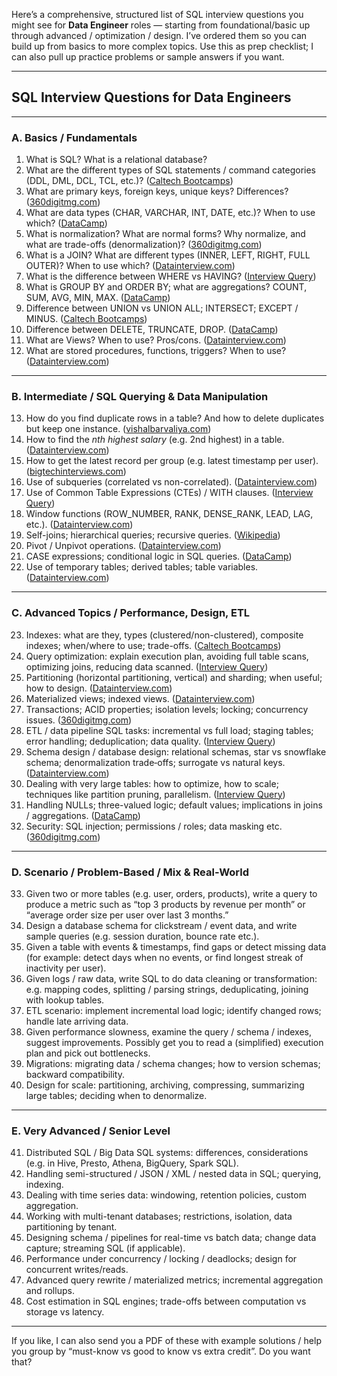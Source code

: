 Here’s a comprehensive, structured list of SQL interview questions you might see for **Data Engineer** roles — starting from foundational/basic up through advanced / optimization / design. I’ve ordered them so you can build up from basics to more complex topics. Use this as prep checklist; I can also pull up practice problems or sample answers if you want.

---

## SQL Interview Questions for Data Engineers

---

### A. Basics / Fundamentals

1. What is SQL? What is a relational database?
2. What are the different types of SQL statements / command categories (DDL, DML, DCL, TCL, etc.)? ([Caltech Bootcamps][1])
3. What are primary keys, foreign keys, unique keys? Differences? ([360digitmg.com][2])
4. What are data types (CHAR, VARCHAR, INT, DATE, etc.)? When to use which? ([DataCamp][3])
5. What is normalization? What are normal forms? Why normalize, and what are trade-offs (denormalization)? ([360digitmg.com][2])
6. What is a JOIN? What are different types (INNER, LEFT, RIGHT, FULL OUTER)? When to use which? ([Datainterview.com][4])
7. What is the difference between WHERE vs HAVING? ([Interview Query][5])
8. What is GROUP BY and ORDER BY; what are aggregations? COUNT, SUM, AVG, MIN, MAX. ([DataCamp][3])
9. Difference between UNION vs UNION ALL; INTERSECT; EXCEPT / MINUS. ([Caltech Bootcamps][1])
10. Difference between DELETE, TRUNCATE, DROP. ([DataCamp][3])
11. What are Views? When to use? Pros/cons. ([Datainterview.com][4])
12. What are stored procedures, functions, triggers? When to use? ([Datainterview.com][4])

---

### B. Intermediate / SQL Querying & Data Manipulation

13. How do you find duplicate rows in a table? And how to delete duplicates but keep one instance. ([vishalbarvaliya.com][6])
14. How to find the *nth highest salary* (e.g. 2nd highest) in a table. ([Datainterview.com][4])
15. How to get the latest record per group (e.g. latest timestamp per user). ([bigtechinterviews.com][7])
16. Use of subqueries (correlated vs non-correlated). ([Datainterview.com][4])
17. Use of Common Table Expressions (CTEs) / WITH clauses. ([Interview Query][5])
18. Window functions (ROW\_NUMBER, RANK, DENSE\_RANK, LEAD, LAG, etc.). ([Datainterview.com][4])
19. Self-joins; hierarchical queries; recursive queries. ([Wikipedia][8])
20. Pivot / Unpivot operations. ([Datainterview.com][4])
21. CASE expressions; conditional logic in SQL queries. ([DataCamp][3])
22. Use of temporary tables; derived tables; table variables. ([Datainterview.com][4])

---

### C. Advanced Topics / Performance, Design, ETL

23. Indexes: what are they, types (clustered/non-clustered), composite indexes; when/where to use; trade-offs. ([Caltech Bootcamps][1])
24. Query optimization: explain execution plan, avoiding full table scans, optimizing joins, reducing data scanned. ([Interview Query][5])
25. Partitioning (horizontal partitioning, vertical) and sharding; when useful; how to design. ([Datainterview.com][4])
26. Materialized views; indexed views. ([Datainterview.com][4])
27. Transactions; ACID properties; isolation levels; locking; concurrency issues. ([360digitmg.com][2])
28. ETL / data pipeline SQL tasks: incremental vs full load; staging tables; error handling; deduplication; data quality. ([Interview Query][5])
29. Schema design / database design: relational schemas, star vs snowflake schema; denormalization trade‐offs; surrogate vs natural keys. ([Datainterview.com][4])
30. Dealing with very large tables: how to optimize, how to scale; techniques like partition pruning, parallelism. ([Interview Query][5])
31. Handling NULLs; three-valued logic; default values; implications in joins / aggregations. ([DataCamp][3])
32. Security: SQL injection; permissions / roles; data masking etc. ([360digitmg.com][2])

---

### D. Scenario / Problem-Based / Mix & Real-World

33. Given two or more tables (e.g. user, orders, products), write a query to produce a metric such as “top 3 products by revenue per month” or “average order size per user over last 3 months.”
34. Design a database schema for clickstream / event data, and write sample queries (e.g. session duration, bounce rate etc.).
35. Given a table with events & timestamps, find gaps or detect missing data (for example: detect days when no events, or find longest streak of inactivity per user).
36. Given logs / raw data, write SQL to do data cleaning or transformation: e.g. mapping codes, splitting / parsing strings, deduplicating, joining with lookup tables.
37. ETL scenario: implement incremental load logic; identify changed rows; handle late arriving data.
38. Given performance slowness, examine the query / schema / indexes, suggest improvements. Possibly get you to read a (simplified) execution plan and pick out bottlenecks.
39. Migrations: migrating data / schema changes; how to version schemas; backward compatibility.
40. Design for scale: partitioning, archiving, compressing, summarizing large tables; deciding when to denormalize.

---

### E. Very Advanced / Senior Level

41. Distributed SQL / Big Data SQL systems: differences, considerations (e.g. in Hive, Presto, Athena, BigQuery, Spark SQL).
42. Handling semi-structured / JSON / XML / nested data in SQL; querying, indexing.
43. Dealing with time series data: windowing, retention policies, custom aggregation.
44. Working with multi-tenant databases; restrictions, isolation, data partitioning by tenant.
45. Designing schema / pipelines for real-time vs batch data; change data capture; streaming SQL (if applicable).
46. Performance under concurrency / locking / deadlocks; design for concurrent writes/reads.
47. Advanced query rewrite / materialized metrics; incremental aggregation and rollups.
48. Cost estimation in SQL engines; trade-offs between computation vs storage vs latency.

---

If you like, I can also send you a PDF of these with example solutions / help you group by “must-know vs good to know vs extra credit”. Do you want that?

[1]: https://pg-p.ctme.caltech.edu/blog/data-science/top-sql-interview-questions-for-data-engineers?utm_source=chatgpt.com "The Top SQL Interview Questions for Data Engineers - Caltech"
[2]: https://360digitmg.com/blog/data-engineer-sql-interview-questions?utm_source=chatgpt.com "Top 35 SQL Interview Questions for Data Engineer - 360DigiTMG"
[3]: https://www.datacamp.com/blog/top-sql-interview-questions-and-answers-for-beginners-and-intermediate-practitioners?utm_source=chatgpt.com "Top 85 SQL Interview Questions and Answers for 2025 - DataCamp"
[4]: https://www.datainterview.com/blog/top-100-sql-interview-questions?utm_source=chatgpt.com "Top 100 SQL Interview Questions in 2025 (FAANGs, Startups)"
[5]: https://www.interviewquery.com/p/data-engineer-sql-questions?utm_source=chatgpt.com "Top 12 SQL Interview Questions for Data Engineers in 2025"
[6]: https://www.vishalbarvaliya.com/most-asked-sql-interview-questions-in-data-engineering-interviews?utm_source=chatgpt.com "Most Asked SQL Interview Questions in Data Engineering Interviews"
[7]: https://bigtechinterviews.com/top-31-data-engineer-interview-questions/?utm_source=chatgpt.com "Data Engineer SQL Interview Questions - BigTechInterviews"
[8]: https://en.wikipedia.org/wiki/Hierarchical_and_recursive_queries_in_SQL?utm_source=chatgpt.com "Hierarchical and recursive queries in SQL"
